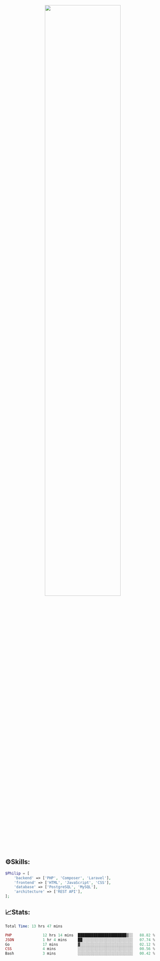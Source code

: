 <div align="center">
<img src="https://readme-typing-svg.demolab.com?font=Inconsolata&weight=500&size=50&duration=4000&pause=300&color=A7A459&center=true&vCenter=true&multiline=true&repeat=false&random=false&width=1300&height=140&lines=Hello,+Привет;I'm+Philip+a+beginner+backend+developer+in+php" width="70%" />
</div>

## ⚙️Skills:
```php
$Philip = [
    'backend' => ['PHP', 'Composer', 'Laravel'],
    'frontend' => ['HTML', 'JavaScript', 'CSS'],
    'database' => ['PostgreSQL', 'MySQL'],
    'architecture' => ['REST API'],
];
```
## 📈Stats:
<!--START_SECTION:waka-->

```PHP
Total Time: 13 hrs 47 mins

PHP              12 hrs 14 mins  ██████████████████████▒░░   88.82 %
JSON             1 hr 4 mins     ██░░░░░░░░░░░░░░░░░░░░░░░   07.74 %
Go               17 mins         ▓░░░░░░░░░░░░░░░░░░░░░░░░   02.12 %
CSS              4 mins          ░░░░░░░░░░░░░░░░░░░░░░░░░   00.56 %
Bash             3 mins          ░░░░░░░░░░░░░░░░░░░░░░░░░   00.42 %
```

<!--END_SECTION:waka-->

